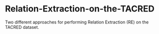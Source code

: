 # Relation-Extraction-on-the-TACRED
 Two different approaches  for performing Relation Extraction (RE) on the TACRED dataset.
